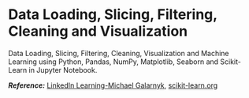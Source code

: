 # Data Loading, Slicing, Filtering, Cleaning and Visualization

Data Loading, Slicing, Filtering, Cleaning, Visualization and Machine Learning using Python, Pandas, NumPy, Matplotlib, Seaborn and Scikit-Learn in Jupyter Notebook. 

_**Reference:**_ [LinkedIn Learning-Michael Galarnyk](https://www.linkedin.com/learning/instructors/michael-galarnyk), [scikit-learn.org](https://scikit-learn.org/stable/index.html)
